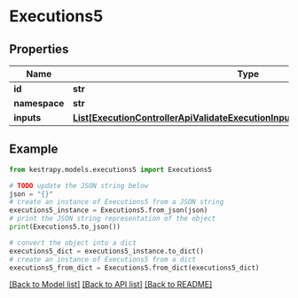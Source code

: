 # Executions5


## Properties

Name | Type | Description | Notes
------------ | ------------- | ------------- | -------------
**id** | **str** |  | [optional] 
**namespace** | **str** |  | [optional] 
**inputs** | [**List[ExecutionControllerApiValidateExecutionInputsResponseApiInputAndValue]**](ExecutionControllerApiValidateExecutionInputsResponseApiInputAndValue.md) |  | [optional] 

## Example

```python
from kestrapy.models.executions5 import Executions5

# TODO update the JSON string below
json = "{}"
# create an instance of Executions5 from a JSON string
executions5_instance = Executions5.from_json(json)
# print the JSON string representation of the object
print(Executions5.to_json())

# convert the object into a dict
executions5_dict = executions5_instance.to_dict()
# create an instance of Executions5 from a dict
executions5_from_dict = Executions5.from_dict(executions5_dict)
```
[[Back to Model list]](../README.md#documentation-for-models) [[Back to API list]](../README.md#documentation-for-api-endpoints) [[Back to README]](../README.md)


